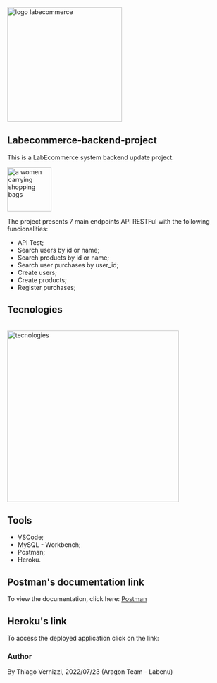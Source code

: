 <img width="260" alt="logo labecommerce" src="https://user-images.githubusercontent.com/95821657/180656696-b90994cd-e3f9-4943-8cea-ec09311b3a29.png">

## Labecommerce-backend-project 

This is a LabEcommerce system backend update project. 

<img width="100vw" src="https://emojipedia-us.s3.amazonaws.com/source/skype/289/shopping-bags_1f6cd-fe0f.png" alt="a women carrying shopping bags"/>

The project presents 7 main endpoints API RESTFul with the following funcionalities: 
- API Test;
- Search users by id or name;
- Search products by id or name;
- Search user purchases by user_id;
- Create users;
- Create products;
- Register purchases;

## Tecnologies
</br>
<img width="389" alt="tecnologies" src="https://user-images.githubusercontent.com/95821657/180657012-323ecb67-c980-4b56-a3ce-4131da26ecd7.png">

## Tools
- VSCode;
- MySQL - Workbench;
- Postman;
- Heroku.

## Postman's documentation link
To view the documentation, click here: [Postman](https://documenter.getpostman.com/view/20784974/UzXKWymv)

## Heroku's link
To access the deployed application click on the link:  

### Author
By Thiago Vernizzi, 2022/07/23 (Aragon Team - Labenu)
<a href="mailto:thiago.vernizzi@gmail.com" />



